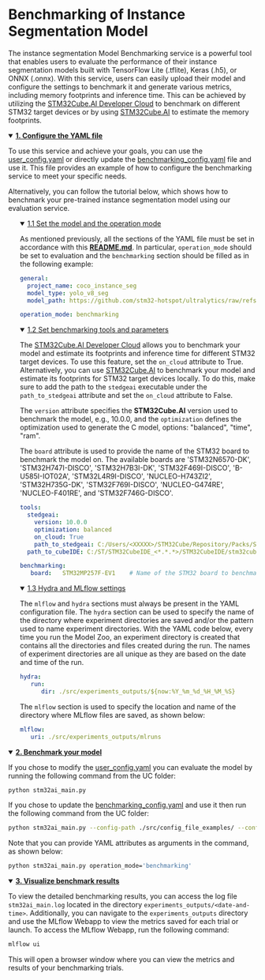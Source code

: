 # Benchmarking of Instance Segmentation Model

The instance segmentation Model Benchmarking service is a powerful tool that enables users to evaluate the performance of their instance segmentation models built with TensorFlow Lite (.tflite), Keras (.h5), or ONNX (.onnx). With this service, users can easily upload their model and configure the settings to benchmark it and generate various metrics, including memory footprints and inference time. This can be achieved by utilizing the [STM32Cube.AI Developer Cloud](https://stedgeai-dc.st.com/home) to benchmark on different STM32 target devices or by using [STM32Cube.AI](https://www.st.com/en/embedded-software/x-cube-ai.html) to estimate the memory footprints.



<details open><summary><a href="#1"><b>1. Configure the YAML file</b></a></summary><a id="1"></a>

To use this service and achieve your goals, you can use the [user_config.yaml](../../user_config.yaml) or directly update the [benchmarking_config.yaml](../config_file_examples/benchmarking_config.yaml) file and use it. This file provides an example of how to configure the benchmarking service to meet your specific needs.

Alternatively, you can follow the tutorial below, which shows how to benchmark your pre-trained instance segmentation model using our evaluation service.

<ul><details open><summary><a href="#1-1">1.1 Set the model and the operation mode</a></summary><a id="1-1"></a>

As mentioned previously, all the sections of the YAML file must be set in accordance with this **[README.md](../config_file_examples/benchmarking_config.yaml)**.
In particular, `operation_mode` should be set to evaluation and the `benchmarking` section should be filled as in the following example: 

```yaml
general:
  project_name: coco_instance_seg
  model_type: yolo_v8_seg
  model_path: https://github.com/stm32-hotspot/ultralytics/raw/refs/heads/main/examples/YOLOv8-STEdgeAI/stedgeai_models/segmentation/yolov8n_256_quant_pc_ii_seg_coco-st.tflite

operation_mode: benchmarking
```

</details></ul>
<ul><details open><summary><a href="#1-2">1.2 Set benchmarking tools and parameters</a></summary><a id="1-2"></a>

The [STM32Cube.AI Developer Cloud](https://stedgeai-dc.st.com/home) allows you to benchmark your model and estimate its footprints and inference time for different STM32 target devices. To use this feature, set the `on_cloud` attribute to True. Alternatively, you can use [STM32Cube.AI](https://www.st.com/en/embedded-software/x-cube-ai.html) to benchmark your model and estimate its footprints for STM32 target devices locally. To do this, make sure to add the path to the `stedgeai` executable under the `path_to_stedgeai` attribute and set the `on_cloud` attribute to False.

The `version` attribute specifies the **STM32Cube.AI** version used to benchmark the model, e.g., 10.0.0, and the `optimization` defines the optimization used to generate the C model, options: "balanced", "time", "ram".

The `board` attribute is used to provide the name of the STM32 board to benchmark the model on. The available boards are 'STM32N6570-DK', 'STM32H747I-DISCO', 'STM32H7B3I-DK', 'STM32F469I-DISCO', 'B-U585I-IOT02A', 'STM32L4R9I-DISCO', 'NUCLEO-H743ZI2', 'STM32H735G-DK', 'STM32F769I-DISCO', 'NUCLEO-G474RE', 'NUCLEO-F401RE', and 'STM32F746G-DISCO'.

```yaml
tools:
  stedgeai:
    version: 10.0.0
    optimization: balanced
    on_cloud: True
    path_to_stedgeai: C:/Users/<XXXXX>/STM32Cube/Repository/Packs/STMicroelectronics/X-CUBE-AI/<*.*.*>/Utilities/windows/stedgeai.exe
  path_to_cubeIDE: C:/ST/STM32CubeIDE_<*.*.*>/STM32CubeIDE/stm32cubeide.exe

benchmarking:
   board:   STM32MP257F-EV1    # Name of the STM32 board to benchmark the model on
```

</details></ul>
<ul><details open><summary><a href="#1-3">1.3 Hydra and MLflow settings</a></summary><a id="1-3"></a>

The `mlflow` and `hydra` sections must always be present in the YAML configuration file. The `hydra` section can be used to specify the name of the directory where experiment directories are saved and/or the pattern used to name experiment directories. With the YAML code below, every time you run the Model Zoo, an experiment directory is created that contains all the directories and files created during the run. The names of experiment directories are all unique as they are based on the date and time of the run.

```yaml
hydra:
   run:
      dir: ./src/experiments_outputs/${now:%Y_%m_%d_%H_%M_%S}
```

The `mlflow` section is used to specify the location and name of the directory where MLflow files are saved, as shown below:

```yaml
mlflow:
   uri: ./src/experiments_outputs/mlruns
```

</details></ul>
</details>
<details open><summary><a href="#2"><b>2. Benchmark your model</b></a></summary><a id="2"></a>

If you chose to modify the [user_config.yaml](../../user_config.yaml) you can evaluate the model by running the following command from the UC folder:

```bash
python stm32ai_main.py
```
If you chose to update the [benchmarking_config.yaml](../config_file_examples/benchmarking_config.yaml) and use it then run the following command from the UC folder: 

```bash
python stm32ai_main.py --config-path ./src/config_file_examples/ --config-name benchmarking_config.yaml
```
Note that you can provide YAML attributes as arguments in the command, as shown below:

```bash
python stm32ai_main.py operation_mode='benchmarking'
```

</details>
<details open><summary><a href="#3"><b>3. Visualize benchmark results</b></a></summary><a id="3"></a>

To view the detailed benchmarking results, you can access the log file `stm32ai_main.log` located in the directory `experiments_outputs/<date-and-time>`. Additionally, you can navigate to the `experiments_outputs` directory and use the MLflow Webapp to view the metrics saved for each trial or launch. To access the MLflow Webapp, run the following command:

```bash
mlflow ui
``` 

This will open a browser window where you can view the metrics and results of your benchmarking trials.

</details>
